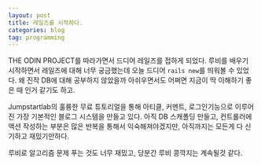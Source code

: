 ```yaml
---
layout: post
title: 레일즈를 시작하다.
categories: blog
tag: programming
---
```


THE ODIN PROJECT를 따라가면서 드디어 레일즈를 접하게 되었다. 루비를 배우기 시작하면서 레일즈에 대해 너무 궁금했는데 오늘 드디어 `rails new`를 띄워볼 수 있었다. 왜 진작 DB에 대해 공부하지 않았을까 아쉬우면서도 어쩌면 지금이 딱 이해하기 좋은 때 인거 같기도 하고.

Jumpstartlab의 훌륭한 무료 튜토리얼을 통해 아티클, 커멘트, 로그인기능으로 이루어진 가장 기본적인 블로그 시스템을 만들고 있다. 아직 DB 스캐폴딩 만들고, 컨트롤러에 액션 작성하는 부분은 많은 반복을 통해서 익숙해져야겠지만, 아직까지는 모든게 다 신기하고 재밌기만하다.

루비로 알고리즘 문제 푸는 것도 너무 재밌고, 당분간 루비 콩깍지는 계속될것 같다.
